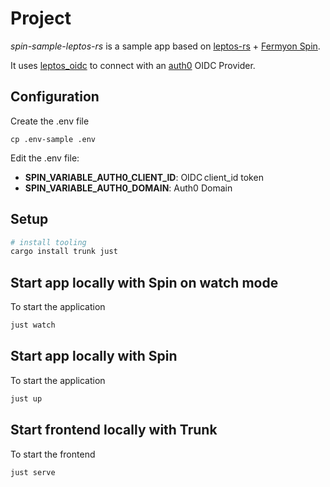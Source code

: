 # Project 

*spin-sample-leptos-rs* is a sample app based on [leptos-rs](https://leptos.dev/) + [Fermyon Spin](https://www.fermyon.com/).

It uses [leptos_oidc](https://docs.rs/leptos_oidc/latest/leptos_oidc/) to connect with an [auth0](https://auth0.com/) OIDC Provider. 

## Configuration

Create the .env file
```
cp .env-sample .env
```

Edit the .env file:
* **SPIN_VARIABLE_AUTH0_CLIENT_ID**: OIDC client_id token
* **SPIN_VARIABLE_AUTH0_DOMAIN**: Auth0 Domain

## Setup

```bash
# install tooling
cargo install trunk just
```

## Start app locally with Spin on watch mode

To start the application
```bash
just watch
```

## Start app locally with Spin

To start the application
```bash
just up
```

## Start frontend locally with Trunk

To start the frontend
```bash
just serve
```

